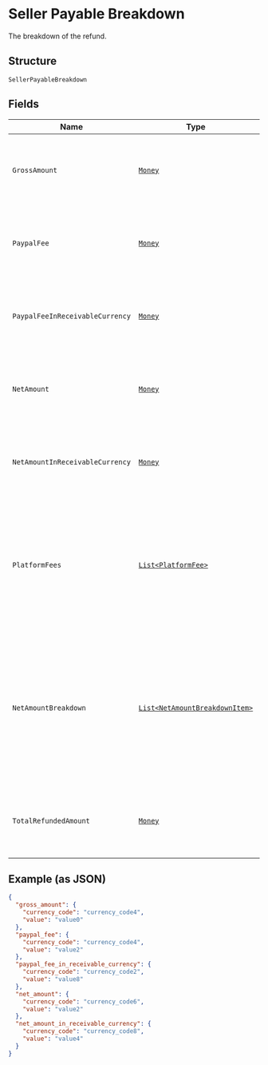 
# Seller Payable Breakdown

The breakdown of the refund.

## Structure

`SellerPayableBreakdown`

## Fields

| Name | Type | Tags | Description | Getter | Setter |
|  --- | --- | --- | --- | --- | --- |
| `GrossAmount` | [`Money`](../../doc/models/money.md) | Optional | The currency and amount for a financial transaction, such as a balance or payment due. | Money getGrossAmount() | setGrossAmount(Money grossAmount) |
| `PaypalFee` | [`Money`](../../doc/models/money.md) | Optional | The currency and amount for a financial transaction, such as a balance or payment due. | Money getPaypalFee() | setPaypalFee(Money paypalFee) |
| `PaypalFeeInReceivableCurrency` | [`Money`](../../doc/models/money.md) | Optional | The currency and amount for a financial transaction, such as a balance or payment due. | Money getPaypalFeeInReceivableCurrency() | setPaypalFeeInReceivableCurrency(Money paypalFeeInReceivableCurrency) |
| `NetAmount` | [`Money`](../../doc/models/money.md) | Optional | The currency and amount for a financial transaction, such as a balance or payment due. | Money getNetAmount() | setNetAmount(Money netAmount) |
| `NetAmountInReceivableCurrency` | [`Money`](../../doc/models/money.md) | Optional | The currency and amount for a financial transaction, such as a balance or payment due. | Money getNetAmountInReceivableCurrency() | setNetAmountInReceivableCurrency(Money netAmountInReceivableCurrency) |
| `PlatformFees` | [`List<PlatformFee>`](../../doc/models/platform-fee.md) | Optional | An array of platform or partner fees, commissions, or brokerage fees for the refund.<br><br>**Constraints**: *Minimum Items*: `0`, *Maximum Items*: `1` | List<PlatformFee> getPlatformFees() | setPlatformFees(List<PlatformFee> platformFees) |
| `NetAmountBreakdown` | [`List<NetAmountBreakdownItem>`](../../doc/models/net-amount-breakdown-item.md) | Optional | An array of breakdown values for the net amount. Returned when the currency of the refund is different from the currency of the PayPal account where the payee holds their funds. | List<NetAmountBreakdownItem> getNetAmountBreakdown() | setNetAmountBreakdown(List<NetAmountBreakdownItem> netAmountBreakdown) |
| `TotalRefundedAmount` | [`Money`](../../doc/models/money.md) | Optional | The currency and amount for a financial transaction, such as a balance or payment due. | Money getTotalRefundedAmount() | setTotalRefundedAmount(Money totalRefundedAmount) |

## Example (as JSON)

```json
{
  "gross_amount": {
    "currency_code": "currency_code4",
    "value": "value0"
  },
  "paypal_fee": {
    "currency_code": "currency_code4",
    "value": "value2"
  },
  "paypal_fee_in_receivable_currency": {
    "currency_code": "currency_code2",
    "value": "value8"
  },
  "net_amount": {
    "currency_code": "currency_code6",
    "value": "value2"
  },
  "net_amount_in_receivable_currency": {
    "currency_code": "currency_code8",
    "value": "value4"
  }
}
```


